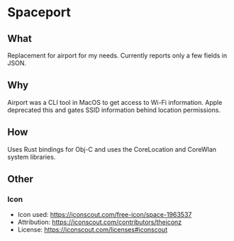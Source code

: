 # Spaceport

## What
Replacement for airport for my needs. Currently reports only a few fields in JSON. 

## Why
Airport was a CLI tool in MacOS to get access to Wi-Fi information. Apple deprecated this and gates
SSID information behind location permissions. 

## How
Uses Rust bindings for Obj-C and uses the CoreLocation and CoreWlan system libraries. 

## Other
### Icon
* Icon used: https://iconscout.com/free-icon/space-1963537
* Attribution: https://iconscout.com/contributors/theiconz
* License: https://iconscout.com/licenses#iconscout

